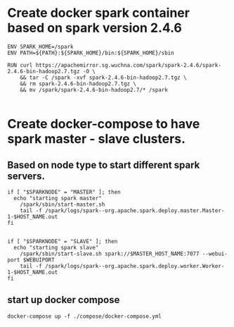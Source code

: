# Create docker spark container based on spark version 2.4.6
```
ENV SPARK_HOME=/spark
ENV PATH=${PATH}:${SPARK_HOME}/bin:${SPARK_HOME}/sbin

RUN curl https://apachemirror.sg.wuchna.com/spark/spark-2.4.6/spark-2.4.6-bin-hadoop2.7.tgz -O \
    && tar -C /spark -xvf spark-2.4.6-bin-hadoop2.7.tgz \
    && rm spark-2.4.6-bin-hadoop2.7.tgz \
    && mv /spark/spark-2.4.6-bin-hadoop2.7/* /spark


```

# Create docker-compose to have spark master - slave clusters.  
## Based on node type to start different spark servers. 
```
if [ "$SPARKNODE" = "MASTER" ]; then
  echo "starting spark master"
    /spark/sbin/start-master.sh 
    tail -f /spark/logs/spark--org.apache.spark.deploy.master.Master-1-$HOST_NAME.out
fi


if [ "$SPARKNODE" = "SLAVE" ]; then
  echo "starting spark slave"
    /spark/sbin/start-slave.sh spark://$MASTER_HOST_NAME:7077 --webui-port $WEBUIPORT
    tail -f /spark/logs/spark--org.apache.spark.deploy.worker.Worker-1-$HOST_NAME.out
fi
```

## start up docker compose
```
docker-compose up -f ./compose/docker-compose.yml
```
